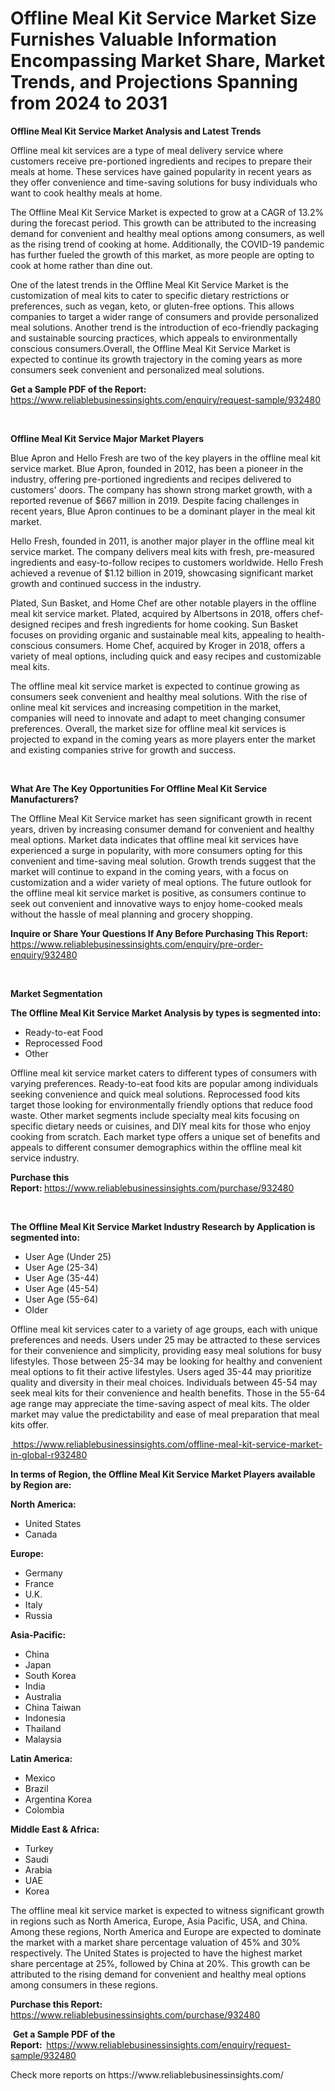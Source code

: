 <p><h1>Offline Meal Kit Service Market Size Furnishes Valuable Information Encompassing Market Share, Market Trends, and Projections Spanning from 2024 to 2031</h1></p><p><strong>Offline Meal Kit Service Market Analysis and Latest Trends</strong></p>
<p><p>Offline meal kit services are a type of meal delivery service where customers receive pre-portioned ingredients and recipes to prepare their meals at home. These services have gained popularity in recent years as they offer convenience and time-saving solutions for busy individuals who want to cook healthy meals at home.</p><p>The Offline Meal Kit Service Market is expected to grow at a CAGR of 13.2% during the forecast period. This growth can be attributed to the increasing demand for convenient and healthy meal options among consumers, as well as the rising trend of cooking at home. Additionally, the COVID-19 pandemic has further fueled the growth of this market, as more people are opting to cook at home rather than dine out.</p><p>One of the latest trends in the Offline Meal Kit Service Market is the customization of meal kits to cater to specific dietary restrictions or preferences, such as vegan, keto, or gluten-free options. This allows companies to target a wider range of consumers and provide personalized meal solutions. Another trend is the introduction of eco-friendly packaging and sustainable sourcing practices, which appeals to environmentally conscious consumers.Overall, the Offline Meal Kit Service Market is expected to continue its growth trajectory in the coming years as more consumers seek convenient and personalized meal solutions.</p></p>
<p><strong>Get a Sample PDF of the Report:&nbsp;</strong> <a href="https://www.reliablebusinessinsights.com/enquiry/request-sample/932480">https://www.reliablebusinessinsights.com/enquiry/request-sample/932480</a></p>
<p>&nbsp;</p>
<p><strong>Offline Meal Kit Service Major Market Players</strong></p>
<p><p>Blue Apron and Hello Fresh are two of the key players in the offline meal kit service market. Blue Apron, founded in 2012, has been a pioneer in the industry, offering pre-portioned ingredients and recipes delivered to customers' doors. The company has shown strong market growth, with a reported revenue of $667 million in 2019. Despite facing challenges in recent years, Blue Apron continues to be a dominant player in the meal kit market.</p><p>Hello Fresh, founded in 2011, is another major player in the offline meal kit service market. The company delivers meal kits with fresh, pre-measured ingredients and easy-to-follow recipes to customers worldwide. Hello Fresh achieved a revenue of $1.12 billion in 2019, showcasing significant market growth and continued success in the industry.</p><p>Plated, Sun Basket, and Home Chef are other notable players in the offline meal kit service market. Plated, acquired by Albertsons in 2018, offers chef-designed recipes and fresh ingredients for home cooking. Sun Basket focuses on providing organic and sustainable meal kits, appealing to health-conscious consumers. Home Chef, acquired by Kroger in 2018, offers a variety of meal options, including quick and easy recipes and customizable meal kits.</p><p>The offline meal kit service market is expected to continue growing as consumers seek convenient and healthy meal solutions. With the rise of online meal kit services and increasing competition in the market, companies will need to innovate and adapt to meet changing consumer preferences. Overall, the market size for offline meal kit services is projected to expand in the coming years as more players enter the market and existing companies strive for growth and success.</p></p>
<p>&nbsp;</p>
<p><strong>What Are The Key Opportunities For Offline Meal Kit Service Manufacturers?</strong></p>
<p><p>The Offline Meal Kit Service market has seen significant growth in recent years, driven by increasing consumer demand for convenient and healthy meal options. Market data indicates that offline meal kit services have experienced a surge in popularity, with more consumers opting for this convenient and time-saving meal solution. Growth trends suggest that the market will continue to expand in the coming years, with a focus on customization and a wider variety of meal options. The future outlook for the offline meal kit service market is positive, as consumers continue to seek out convenient and innovative ways to enjoy home-cooked meals without the hassle of meal planning and grocery shopping.</p></p>
<p><strong>Inquire or Share Your Questions If Any Before Purchasing This Report:</strong> <a href="https://www.reliablebusinessinsights.com/enquiry/pre-order-enquiry/932480">https://www.reliablebusinessinsights.com/enquiry/pre-order-enquiry/932480</a></p>
<p>&nbsp;</p>
<p><strong>Market Segmentation</strong></p>
<p><strong>The Offline Meal Kit Service Market Analysis by types is segmented into:</strong></p>
<p><ul><li>Ready-to-eat Food</li><li>Reprocessed Food</li><li>Other</li></ul></p>
<p><p>Offline meal kit service market caters to different types of consumers with varying preferences. Ready-to-eat food kits are popular among individuals seeking convenience and quick meal solutions. Reprocessed food kits target those looking for environmentally friendly options that reduce food waste. Other market segments include specialty meal kits focusing on specific dietary needs or cuisines, and DIY meal kits for those who enjoy cooking from scratch. Each market type offers a unique set of benefits and appeals to different consumer demographics within the offline meal kit service industry.</p></p>
<p><strong>Purchase this Report:&nbsp;</strong><a href="https://www.reliablebusinessinsights.com/purchase/932480">https://www.reliablebusinessinsights.com/purchase/932480</a></p>
<p>&nbsp;</p>
<p><strong>The Offline Meal Kit Service Market Industry Research by Application is segmented into:</strong></p>
<p><ul><li>User Age (Under 25)</li><li>User Age (25-34)</li><li>User Age (35-44)</li><li>User Age (45-54)</li><li>User Age (55-64)</li><li>Older</li></ul></p>
<p><p>Offline meal kit services cater to a variety of age groups, each with unique preferences and needs. Users under 25 may be attracted to these services for their convenience and simplicity, providing easy meal solutions for busy lifestyles. Those between 25-34 may be looking for healthy and convenient meal options to fit their active lifestyles. Users aged 35-44 may prioritize quality and diversity in their meal choices. Individuals between 45-54 may seek meal kits for their convenience and health benefits. Those in the 55-64 age range may appreciate the time-saving aspect of meal kits. The older market may value the predictability and ease of meal preparation that meal kits offer.</p></p>
<p><a href="https://www.reliablebusinessinsights.com/offline-meal-kit-service-market-in-global-r932480">&nbsp;https://www.reliablebusinessinsights.com/offline-meal-kit-service-market-in-global-r932480</a></p>
<p><strong>In terms of Region, the Offline Meal Kit Service Market Players available by Region are:</strong></p>
<p>
    <p> <strong> North America: </strong>
        <ul>
            <li>United States</li>
            <li>Canada</li>
        </ul>
        </p> 
    <p> <strong> Europe: </strong>
        <ul>
            <li>Germany</li>
            <li>France</li>
            <li>U.K.</li>
            <li>Italy</li>
            <li>Russia</li>
        </ul>
        </p> 
    <p> <strong> Asia-Pacific: </strong>
        <ul>
            <li>China</li>
            <li>Japan</li>
            <li>South Korea</li>
            <li>India</li>
            <li>Australia</li>
            <li>China Taiwan</li>
            <li>Indonesia</li>
            <li>Thailand</li>
            <li>Malaysia</li>
        </ul>
        </p> 
    <p> <strong> Latin America: </strong>
        <ul>
            <li>Mexico</li>
            <li>Brazil</li>
            <li>Argentina Korea</li>
            <li>Colombia</li>
        </ul>
        </p> 
    <p> <strong> Middle East & Africa: </strong>
        <ul>
            <li>Turkey</li>
            <li>Saudi</li>
            <li>Arabia</li>
            <li>UAE</li>
            <li>Korea</li>
        </ul>
    </p>
    </p>
<p><p>The offline meal kit service market is expected to witness significant growth in regions such as North America, Europe, Asia Pacific, USA, and China. Among these regions, North America and Europe are expected to dominate the market with a market share percentage valuation of 45% and 30% respectively. The United States is projected to have the highest market share percentage at 25%, followed by China at 20%. This growth can be attributed to the rising demand for convenient and healthy meal options among consumers in these regions.</p></p>
<p><strong>Purchase this Report: </strong><a href="https://www.reliablebusinessinsights.com/purchase/932480">https://www.reliablebusinessinsights.com/purchase/932480</a></p>
<p>&nbsp;<strong>Get a Sample PDF of the Report:&nbsp;&nbsp;</strong><a href="https://www.reliablebusinessinsights.com/enquiry/request-sample/932480">https://www.reliablebusinessinsights.com/enquiry/request-sample/932480</a></p>
<p><strong></strong></p>
<p>Check more reports on https://www.reliablebusinessinsights.com/</p>